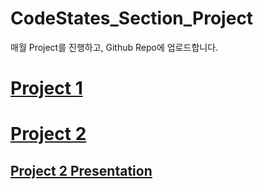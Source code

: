# CodeStates_Section_Project

매월 Project를 진행하고, Github Repo에 업로드합니다. 

# [Project 1](https://github.com/jun1116/CodeStates_Section_Project/tree/master/Section_1)


# [Project 2](https://github.com/jun1116/CodeStates_Section_Project/tree/master/Section_2)
## [Project 2 Presentation](https://github.com/jun1116/CodeStates_Section_Project/blob/master/Section_2/Section2_%EB%B0%9C%ED%91%9C.md)

